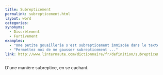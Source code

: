 ```yaml
---
title: Subrepticement
permalink: subrepticement.html
layout: word
categories:
synonyms:
  - Discrètement
  - Furtivement
examples:
  - "Une petite gouaillerie s'est subrepticement immiscée dans le texte..."
  - "Permettez moi de me gausser subrepticement ..."
link: http://www.linternaute.com/dictionnaire/fr/definition/subrepticement/
---
```


D'une manière subreptice, en se cachant.

